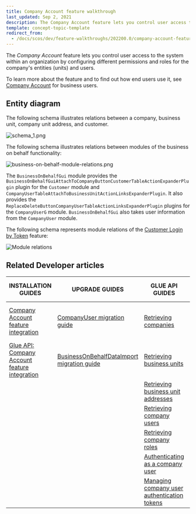 ```yaml
---
title: Company Account feature walkthrough
last_updated: Sep 2, 2021
description: The Company Account feature lets you control user access to the system within an organization by configuring different permissions and roles for the company's entities (units) and users.
template: concept-topic-template
redirect_from:
  - /docs/scos/dev/feature-walkthroughs/202200.0/company-account-feature-walkthrough/company-account-feature-walkthrough.html
---
```


The _Company Account_ feature lets you control user access to the system within an organization by configuring different permissions and roles for the company's entities (units) and users.


To learn more about the feature and to find out how end users use it, see [Company Account](/docs/scos/user/features/{{page.version}}/company-account-feature-overview/company-account-feature-overview.html) for business users.


## Entity diagram

The following schema illustrates relations between a company, business unit, company unit address, and customer.

<div class="width-100">

![schema_1.png](https://spryker.s3.eu-central-1.amazonaws.com/docs/Features/Company+Account+Management/Company+Account/Company+Account:+Module+Relations/schema_1.png)

</div>

The following schema illustrates relations between modules of the business on behalf functionality:

<div class="width-100">

![business-on-behalf-module-relations.png](https://spryker.s3.eu-central-1.amazonaws.com/docs/Features/Company+Account+Management/Business+on+Behalf/Business+on+Behalf+Feature+Overview/business-on-behalf-module-relations.png)

</div>

The `BusinessOnBehalfGui` module provides the `BusinessOnBehalfGuiAttachToCompanyButtonCustomerTableActionExpanderPlugin` plugin for the `Customer` module and `CompanyUserTableAttachToBusinessUnitActionLinksExpanderPlugin`. It also provides the `ReplaceDeleteButtonCompanyUserTableActionLinksExpanderPlugin` plugins for the `CompanyUserG` module. `BusinessOnBehalfGui` also takes user information from the `CompanyUser` module.

The following schema represents module relations of the [Customer Login by Token](/docs/scos/user/features/{{page.version}}/company-account-feature-overview/customer-login-by-token-overview.html) feature:

<div class="width-100">

![Module relations](https://spryker.s3.eu-central-1.amazonaws.com/docs/Features/Workflow+&+Process+Management/Customer+Login+by+Token/Customer+Login+by+Token+Feature+Overview/customer-login-by-token-module-relations.png)

</div>

## Related Developer articles

| INSTALLATION GUIDES | UPGRADE GUIDES| GLUE API GUIDES | TUTORIALS AND HOWTOS | REFERENCES |
|---------|---------|---------|---------|---------|
| [Company Account feature integration](/docs/scos/dev/feature-integration-guides/{{page.version}}/company-account-feature-integration.html)| [CompanyUser migration guide](/docs/scos/dev/module-migration-guides/migration-guide-companyuser.html)  | [Retrieving companies](/docs/scos/dev/glue-api-guides/{{page.version}}/managing-b2b-account/retrieving-companies.html) |[ HowTo - Generate a token for login](/docs/scos/dev/tutorials-and-howtos/howtos/feature-howtos/howto-generate-a-token-for-login.html)  | [Customer Login by Token reference information](/docs/scos/dev/feature-walkthroughs/{{page.version}}/company-account-feature-walkthrough/customer-login-by-token-reference-information.html) |
| [Glue API: Company Account feature integration](/docs/scos/dev/feature-integration-guides/{{page.version}}/glue-api/glue-api-company-account-feature-integration.html) | [BusinessOnBehalfDataImport migration guide](/docs/scos/dev/module-migration-guides/migration-guide-business-on-behalf-data-import.html)  | [Retrieving business units](/docs/scos/dev/glue-api-guides/{{page.version}}/managing-b2b-account/retrieving-business-units.html)  |   |   |
|   |   | [Retrieving business unit addresses](/docs/scos/dev/glue-api-guides/{{page.version}}/managing-b2b-account/retrieving-business-unit-addresses.html) |   |   |
|   |   | [Retrieving company users](/docs/scos/dev/glue-api-guides/{{page.version}}/managing-b2b-account/retrieving-company-users.html)  |   |   |
|   |   | [Retrieving company roles](/docs/scos/dev/glue-api-guides/{{page.version}}/managing-b2b-account/retrieving-company-roles.html)  |   |   |
|   |   | [Authenticating as a company user](/docs/pbc/all/identity-access-management/{{page.version}}/manage-using-glue-api/glue-api-authenticate-as-a-company-user.html)  |   |   |
|   |   | [Managing company user authentication tokens](/docs/pbc/all/identity-access-management/{{page.version}}/manage-using-glue-api/glue-api-manage-company-user-authentication-tokens.html)  |   |   |
